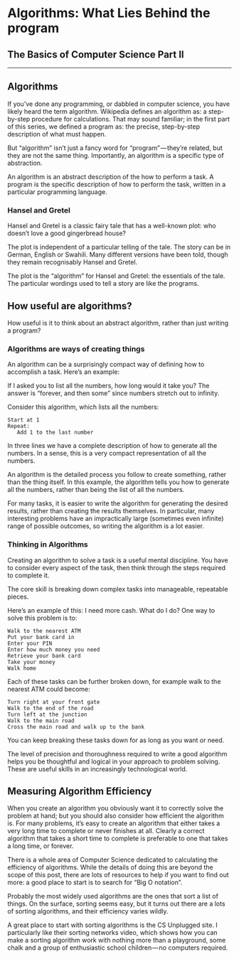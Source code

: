 # Algorithms: What Lies Behind the program

## The Basics of Computer Science Part II

---

## Algorithms

If you’ve done any programming, or dabbled in computer science, you have likely heard the term algorithm. Wikipedia defines an algorithm as: a step-by-step procedure for calculations. That may sound familiar; in the first part of this series, we defined a program as: the precise, step-by-step description of what must happen.

But “algorithm” isn’t just a fancy word for “program” — they’re related, but they are not the same thing. Importantly, an algorithm is a specific type of abstraction.

An algorithm is an abstract description of the how to perform a task. A program is the specific description of how to perform the task, written in a particular programming language.

### Hansel and Gretel

Hansel and Gretel is a classic fairy tale that has a well-known plot: who doesn’t love a good gingerbread house?

The plot is independent of a particular telling of the tale. The story can be in German, English or Swahili. Many different versions have been told, though they remain recognisably Hansel and Gretel.

The plot is the “algorithm” for Hansel and Gretel: the essentials of the tale. The particular wordings used to tell a story are like the programs.

## How useful are algorithms?

How useful is it to think about an abstract algorithm, rather than just writing a program?

### Algorithms are ways of creating things

An algorithm can be a surprisingly compact way of defining how to accomplish a task. Here’s an example:

If I asked you to list all the numbers, how long would it take you? The answer is “forever, and then some” since numbers stretch out to infinity.

Consider this algorithm, which lists all the numbers:

```
Start at 1
Repeat:
   Add 1 to the last number
```

In three lines we have a complete description of how to generate all the numbers. In a sense, this is a very compact representation of all the numbers.

An algorithm is the detailed process you follow to create something, rather than the thing itself. In this example, the algorithm tells you how to generate all the numbers, rather than being the list of all the numbers.

For many tasks, it is easier to write the algorithm for generating the desired results, rather than creating the results themselves. In particular, many interesting problems have an impractically large (sometimes even infinite) range of possible outcomes, so writing the algorithm is a lot easier.

### Thinking in Algorithms

Creating an algorithm to solve a task is a useful mental discipline. You have to consider every aspect of the task, then think through the steps required to complete it.

The core skill is breaking down complex tasks into manageable, repeatable pieces.

Here’s an example of this: I need more cash. What do I do? One way to solve this problem is to:

```
Walk to the nearest ATM
Put your bank card in
Enter your PIN
Enter how much money you need
Retrieve your bank card
Take your money
Walk home
```

Each of these tasks can be further broken down, for example walk to the nearest ATM could become:


```
Turn right at your front gate
Walk to the end of the road
Turn left at the junction
Walk to the main road
Cross the main road and walk up to the bank
```

You can keep breaking these tasks down for as long as you want or need.

The level of precision and thoroughness required to write a good algorithm helps you be thoughtful and logical in your approach to problem solving. These are useful skills in an increasingly technological world.

## Measuring Algorithm Efficiency

When you create an algorithm you obviously want it to correctly solve the problem at hand; but you should also consider how efficient the algorithm is. For many problems, it’s easy to create an algorithm that either takes a very long time to complete or never finishes at all. Clearly a correct algorithm that takes a short time to complete is preferable to one that takes a long time, or forever.

There is a whole area of Computer Science dedicated to calculating the efficiency of algorithms. While the details of doing this are beyond the scope of this post, there are lots of resources to help if you want to find out more: a good place to start is to search for “Big O notation”.

Probably the most widely used algorithms are the ones that sort a list of things. On the surface, sorting seems easy, but it turns out there are a lots of sorting algorithms, and their efficiency varies wildly.

A great place to start with sorting algorithms is the CS Unplugged site. I particularly like their sorting networks video, which shows how you can make a sorting algorithm work with nothing more than a playground, some chalk and a group of enthusiastic school children — no computers required.

